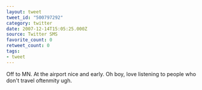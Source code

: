 ```yaml
---
layout: tweet
tweet_id: "500797292"
category: twitter
date: 2007-12-14T15:05:25.000Z
source: Twitter SMS
favorite_count: 0
retweet_count: 0
tags:
- tweet
---
```


Off to MN. At the airport nice and early.  Oh boy, love listening to people who don't travel oftenmity ugh.
